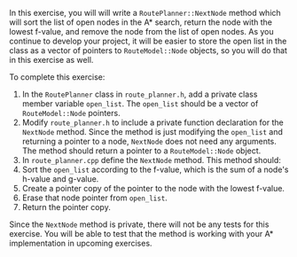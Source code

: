 In this exercise, you will will write a `RoutePlanner::NextNode` method which will sort the list of open nodes in the A\* search, return the node with the lowest f-value, and remove the node from the list of open nodes. As you continue to develop your project, it will be easier to store the open list in the class as a vector of pointers to `RouteModel::Node` objects, so you will do that in this exercise as well.

To complete this exercise:
1. In the `RoutePlanner` class in `route_planner.h`, add a private class member variable `open_list`. The `open_list` should be a vector of `RouteModel::Node` pointers.  
2. Modify `route_planner.h` to include a private function declaration for the `NextNode` method. Since the method is just modifying the `open_list` and returning a pointer to a node, `NextNode` does not need any arguments. The method should return a pointer to a `RouteModel::Node` object.
3. In `route_planner.cpp` define the `NextNode` method. This method should:
  1. Sort the `open_list` according to the f-value, which is the sum of a node's h-value and g-value. 
  2. Create a pointer copy of the pointer to the node with the lowest f-value.
  3. Erase that node pointer from `open_list`.
  4. Return the pointer copy.

Since the `NextNode` method is private, there will not be any tests for this exercise. You will be able to test that the method is working with your A\* implementation in upcoming exercises.